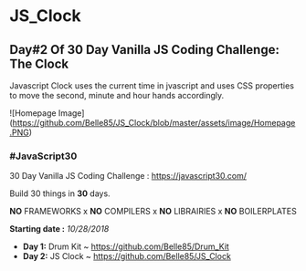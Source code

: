 # JS_Clock
## Day#2 Of 30 Day Vanilla JS Coding Challenge: The Clock

Javascript Clock uses the current time in jvascript and uses CSS properties to move the second, minute and hour hands accordingly.

![Homepage Image] (https://github.com/Belle85/JS_Clock/blob/master/assets/image/Homepage.PNG)

### **#JavaScript30**
30 Day Vanilla JS Coding Challenge : https://javascript30.com/

Build 30 things in **30** days. 

**NO** FRAMEWORKS x **NO** COMPILERS x **NO** LIBRAIRIES x **NO** BOILERPLATES

**Starting date :** *10/28/2018*

* **Day 1:** Drum Kit ~ https://github.com/Belle85/Drum_Kit
* **Day 2:** JS Clock ~ https://github.com/Belle85/JS_Clock
